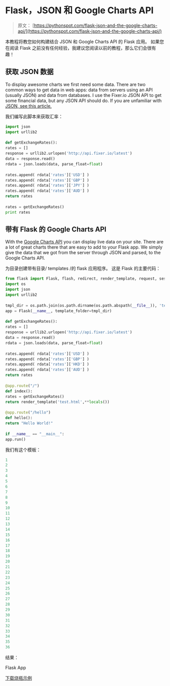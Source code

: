 # Flask，JSON 和 Google Charts API

> 原文： [https://pythonspot.com/flask-json-and-the-google-charts-api/](https://pythonspot.com/flask-json-and-the-google-charts-api/)

本教程将教您如何构建结合 JSON 和 Google Charts API 的 Flask 应用。 如果您在阅读 Flask 之前没有任何经验，我建议您阅读以前的教程，那么它们会很有趣！

## 获取 JSON 数据

To display awesome charts we first need some data. There are two common ways to get data in web apps: data from servers using an API (usually JSON) and data from databases. I use the Fixer.io JSON API to get some financial data, but any JSON API should do. If you are unfamiliar with [JSON, see this article.](https://pythonspot.com/json-encoding-and-decoding-with-python/)

我们编写此脚本来获取汇率：

```py
import json
import urllib2

def getExchangeRates():
rates = []
response = urllib2.urlopen('http://api.fixer.io/latest')
data = response.read()
rdata = json.loads(data, parse_float=float)

rates.append( rdata['rates']['USD'] )
rates.append( rdata['rates']['GBP'] )
rates.append( rdata['rates']['JPY'] )
rates.append( rdata['rates']['AUD'] )
return rates

rates = getExchangeRates()
print rates

```

## 带有 Flask 的 Google Charts API

With the [Google Charts API](https://developers.google.com/chart/interactive/docs/gallery) you can display live data on your site. There are a lot of great charts there that are easy to add to your Flask app. We simply give the data that we got from the server through JSON and parsed, to the Google Charts API.

为目录创建带有目录/ templates /的 flask 应用程序。 这是 Flask 的主要代码：

```py
from flask import Flask, flash, redirect, render_template, request, session, abort
import os
import json
import urllib2

tmpl_dir = os.path.join(os.path.dirname(os.path.abspath(__file__)), 'templates')
app = Flask(__name__, template_folder=tmpl_dir)

def getExchangeRates():
rates = []
response = urllib2.urlopen('http://api.fixer.io/latest')
data = response.read()
rdata = json.loads(data, parse_float=float)

rates.append( rdata['rates']['USD'] )
rates.append( rdata['rates']['GBP'] )
rates.append( rdata['rates']['HKD'] )
rates.append( rdata['rates']['AUD'] )
return rates

@app.route("/")
def index():
rates = getExchangeRates()
return render_template('test.html',**locals())

@app.route("/hello")
def hello():
return "Hello World!"

if __name__ == "__main__":
app.run()

```

我们有这个模板：

```py
1
2
3
4
5
6
7
8
9
10
11
12
13
14
15
16
17
18
19
20
21
22
23
24
25
26
27
28
29
30
31
32
33
34
35
36

```

结果：

<caption id=”attachment_770” align=”alignnone” width=”855”]![Flask App](img/f10feda9b4de908651d49d99ae3924e4.jpg)

Flask App

[下载烧瓶示例](https://pythonspot.com/download-flask-examples/)